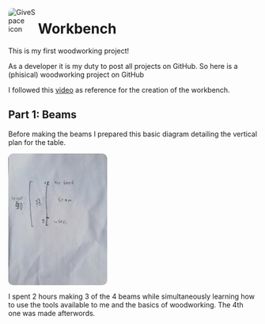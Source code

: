 <img src="https://static.wikia.nocookie.net/minecraft_gamepedia/images/9/93/Crafting_Table_JE3_BE2.png/revision/latest?cb=20190606093431" align="left"
     alt="GiveSpace icon" width="60" style="border-radius: 10px;" height="60">

# Workbench

This is my first woodworking project!

As a developer it is my duty to post all projects on GitHub. So here is a (phisical) woodworking project on GitHub

I followed this [video](https://www.youtube.com/watch?v=PMJ4Lob5Q4I&t=325s) as reference for the creation of the workbench.

## Part 1: Beams

Before making the beams I prepared this basic diagram detailing the vertical plan for the table.

<img src="https://github.com/CakeCrusher/Workbench/blob/master/1_beams/plan.jpg" align="center"
     alt="GiveSpace icon" width="200px" style="border-radius: 10px;">

I spent 2 hours making 3 of the 4 beams while simultaneously learning how to use the tools available to me and the basics of woodworking. The 4th one was made afterwords.
